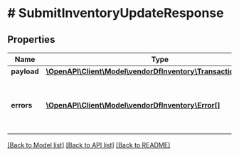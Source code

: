 # # SubmitInventoryUpdateResponse

## Properties

Name | Type | Description | Notes
------------ | ------------- | ------------- | -------------
**payload** | [**\OpenAPI\Client\Model\vendorDfInventory\TransactionReference**](TransactionReference.md) |  | [optional]
**errors** | [**\OpenAPI\Client\Model\vendorDfInventory\Error[]**](Error.md) | A list of error responses returned when a request is unsuccessful. | [optional]

[[Back to Model list]](../../README.md#models) [[Back to API list]](../../README.md#endpoints) [[Back to README]](../../README.md)
